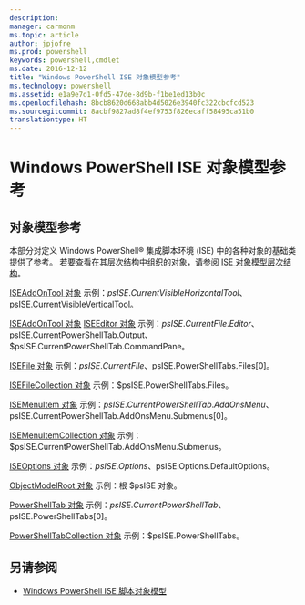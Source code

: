 ```yaml
---
description: 
manager: carmonm
ms.topic: article
author: jpjofre
ms.prod: powershell
keywords: powershell,cmdlet
ms.date: 2016-12-12
title: "Windows PowerShell ISE 对象模型参考"
ms.technology: powershell
ms.assetid: e1a9e7d1-0fd5-47de-8d9b-f1be1ed13b0c
ms.openlocfilehash: 8bcb8620d668abb4d5026e3940fc322cbcfcd523
ms.sourcegitcommit: 8acbf9827ad8f4ef9753f826ecaff58495ca51b0
translationtype: HT
---
```

# <a name="windows-powershell-ise-object-model-reference"></a>Windows PowerShell ISE 对象模型参考
  
## <a name="object-model-reference"></a>对象模型参考
 本部分对定义 Windows PowerShell® 集成脚本环境 (ISE) 中的各种对象的基础类提供了参考。 若要查看在其层次结构中组织的对象，请参阅 [ISE 对象模型层次结构](The-ISE-Object-Model-Hierarchy.md)。

 [ISEAddOnTool 对象](The-ISEAddOnTool-Object.md)
 示例：$psISE.CurrentVisibleHorizontalTool、$psISE.CurrentVisibleVerticalTool。

 [ISEAddOnTool 对象](The-ISEAddOnTool-Object.md)
  [ISEEditor 对象](The-ISEEditor-Object.md)
 示例：$psISE.CurrentFile.Editor、$psISE.CurrentPowerShellTab.Output、$psISE.CurrentPowerShellTab.CommandPane。

 [ISEFile 对象](The-ISEFile-Object.md)
 示例：$psISE.CurrentFile、$psISE.PowerShellTabs.Files\[0\]。

 [ISEFileCollection 对象](The-ISEFileCollection-Object.md)
 示例：$psISE.PowerShellTabs.Files。

 [ISEMenuItem 对象](The-ISEMenuItem-Object.md)
示例：$psISE.CurrentPowerShellTab.AddOnsMenu、$psISE.CurrentPowerShellTab.AddOnsMenu.Submenus\[0\]。

 [ISEMenuItemCollection 对象](The-ISEMenuItemCollection-Object.md)
 示例：$psISE.CurrentPowerShellTab.AddOnsMenu.Submenus。

 [ISEOptions 对象](The-ISEOptions-Object.md)
 示例：$psISE.Options、$psISE.Options.DefaultOptions。

 [ObjectModelRoot 对象](The-ObjectModelRoot-Object.md)
 示例：根 $psISE 对象。

 [PowerShellTab 对象](The-PowerShellTab-Object.md)
 示例：$psISE.CurrentPowerShellTab、$psISE.PowerShellTabs\[0\]。

 [PowerShellTabCollection 对象](The-PowerShellTabCollection-Object.md)
 示例：$psISE.PowerShellTabs。

## <a name="see-also"></a>另请参阅
- [Windows PowerShell ISE 脚本对象模型](The-Windows-PowerShell-ISE-Scripting-Object-Model.md)

  
